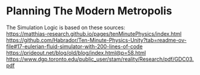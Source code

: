 # Planning The Modern Metropolis

The Simulation Logic is based on these sources:<br>
https://matthias-research.github.io/pages/tenMinutePhysics/index.html <br>
https://github.com/Habrador/Ten-Minute-Physics-Unity?tab=readme-ov-file#17-eulerian-fluid-simulator-with-200-lines-of-code <br>
https://prideout.net/blog/old/blog/index.html@p=58.html <br>
https://www.dgp.toronto.edu/public_user/stam/reality/Research/pdf/GDC03.pdf <br>
